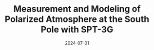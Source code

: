 ---
title: "Measurement and Modeling of Polarized Atmosphere at the South Pole with SPT-3G"
collection: "publications"
category: "co_papers"
permalink: /publications/2024arXiv240720579C
link: https://ui.adsabs.harvard.edu/abs/2024arXiv240720579C/abstract
date: 2024-07-01
venue: "arXiv e-prints"
citation: "Klein, M., Mohr, J. J., Bocquet, S., et al. (2024), Monthly Notices of the Royal Astronomical Society, 531, 3973."
---